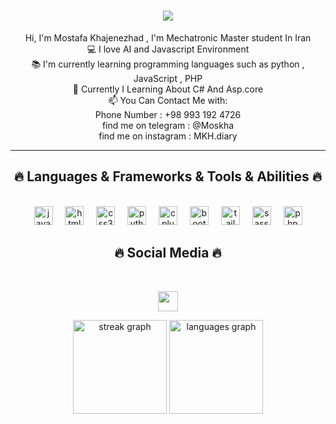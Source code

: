 
<h1 align="center">
  <a href="https://git.io/typing-svg">
    <img src="https://readme-typing-svg.herokuapp.com/?lines=Hello,+There!+👋;Im+Mostafa+Khajenezhad....;Developer+Electronic+&+circuit+designer;Nice+to+meet+you!&center=true&size=30">
  </a>
</h1>

<p align="center">
  Hi, I'm Mostafa Khajenezhad , I'm Mechatronic Master student In Iran 
  <br>
  💻 I love AI and Javascript Environment  
  <br>
  📚 I'm currently learning programming languages such as python , JavaScript , PHP 
  <br>
  💬 Currently I Learning About C# And Asp.core 
  <br>
  📫 You Can Contact Me with: 
  <br>
  Phone Number : +98 993 192 4726
  <br>
  find me on telegram  : @Moskha
  <br>
  find me on instagram  : MKH.diary
</p>

<hr>
<h2 align="center">🔥 Languages & Frameworks & Tools & Abilities 🔥</h2>
<br>

<div align="center">
  <img src="https://cdn.jsdelivr.net/gh/devicons/devicon/icons/javascript/javascript-original.svg" height="30" alt="javascript logo"  />
  <img width="12" />
  <img src="https://cdn.jsdelivr.net/gh/devicons/devicon/icons/html5/html5-original.svg" height="30" alt="html5 logo"  />
  <img width="12" />
  <img src="https://cdn.jsdelivr.net/gh/devicons/devicon/icons/css3/css3-original.svg" height="30" alt="css3 logo"  />
  <img width="12" />
  <img src="https://cdn.jsdelivr.net/gh/devicons/devicon/icons/python/python-original.svg" height="30" alt="python logo"  />
  <img width="12" />
  <img src="https://cdn.jsdelivr.net/gh/devicons/devicon/icons/cplusplus/cplusplus-original.svg" height="30" alt="cplusplus logo"  />
  <img width="12" />
  <img src="https://cdn.jsdelivr.net/gh/devicons/devicon/icons/bootstrap/bootstrap-original.svg" height="30" alt="bootstrap logo"  />
  <img width="12" />
  <img src="https://cdn.jsdelivr.net/gh/devicons/devicon/icons/tailwindcss/tailwindcss-plain.svg" height="30" alt="tailwindcss logo"  />
  <img width="12" />
  <img src="https://cdn.jsdelivr.net/gh/devicons/devicon/icons/sass/sass-original.svg" height="30" alt="sass logo"  />
  <img width="12" />
  <img src="https://cdn.jsdelivr.net/gh/devicons/devicon/icons/php/php-plain.svg" height="30" alt="php logo"  />
</div>
                    

<h2 align="center">🔥 Social Media 🔥</h2>
<br>      
<p align="center">
<a href="https://www.instagram.com/mkh.diary" target="_blank" rel="noreferrer"><img src="https://raw.githubusercontent.com/danielcranney/readme-generator/main/public/icons/socials/instagram.svg" width="32" height="32" /></a>



<div align="center">
  <img src="https://streak-stats.demolab.com?user=ALICTF&locale=en&mode=daily&theme=dracula&hide_border=false&border_radius=5" height="150" alt="streak graph"  />
  <img src="https://github-readme-stats.vercel.app/api/top-langs?username=ALICTF&locale=en&hide_title=false&layout=compact&card_width=320&langs_count=5&theme=dracula&hide_border=false" height="150" alt="languages graph"  />
</div>


